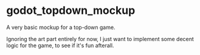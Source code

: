 # godot_topdown_mockup

A very basic mockup for a top-down game.

Ignoring the art part entirely for now, I just want to implement some decent logic for the game,
to see if it's fun afterall.
